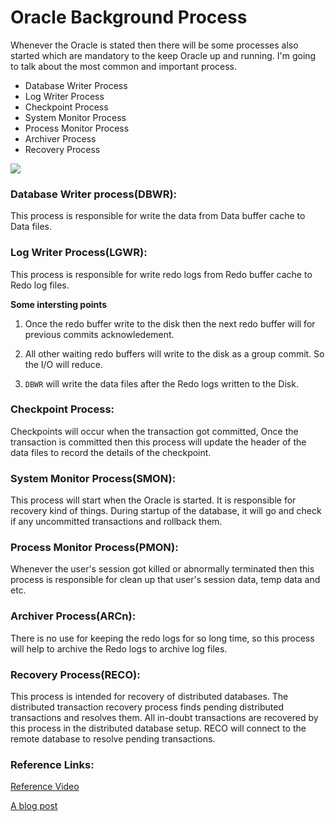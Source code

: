 # Oracle Background Process

Whenever the Oracle is stated then there will be some processes also started which are mandatory to the keep Oracle up and running. I'm going to talk about the most common and important process. 


* Database Writer Process
* Log Writer Process
* Checkpoint Process
* System Monitor Process
* Process Monitor Process
* Archiver Process
* Recovery Process

![](https://github.com/SqlAdmin/Oracle_CheatSheet/blob/master/Images/Oracle%20background%20Processes.JPG)

### Database Writer process(DBWR):
This process is responsible for write the data from Data buffer cache to Data files.

### Log Writer Process(LGWR):
This process is responsible for write redo logs from Redo buffer cache to Redo log files.

**Some intersting points**

1. Once the redo buffer write to the disk then the next redo buffer will for previous commits acknowledement.

1. All other waiting redo buffers will write to the disk as a group commit. So the I/O will reduce.

1. `DBWR` will write the data files after the Redo logs written to the Disk.



### Checkpoint Process:
Checkpoints will occur when the transaction got committed, Once the transaction is committed then this process will update the header of the data files to record the details of the checkpoint.

### System Monitor Process(SMON):
This process will start when the Oracle is started. It is responsible for recovery kind of things. During startup of the database, it will go and check if any uncommitted transactions and rollback them. 

### Process Monitor Process(PMON):
Whenever the user's session got killed or abnormally terminated then this process is responsible for clean up that user's session data, temp data and etc.

### Archiver Process(ARCn):
There is no use for keeping the redo logs for so long time, so this process will help to archive the Redo logs to archive log files.

### Recovery Process(RECO):
This process is intended for recovery of distributed databases. The distributed transaction recovery process finds pending distributed transactions and resolves them.  All in-doubt transactions are recovered by this process in the distributed database setup. RECO will connect to the remote database to resolve pending transactions.

### Reference Links:
[Reference Video](https://www.youtube.com/watch?v=zCKWRKSGlA0&t=2s)

[A blog post](http://satya-dba.blogspot.in/2009/08/background-processes-in-oracle.html)